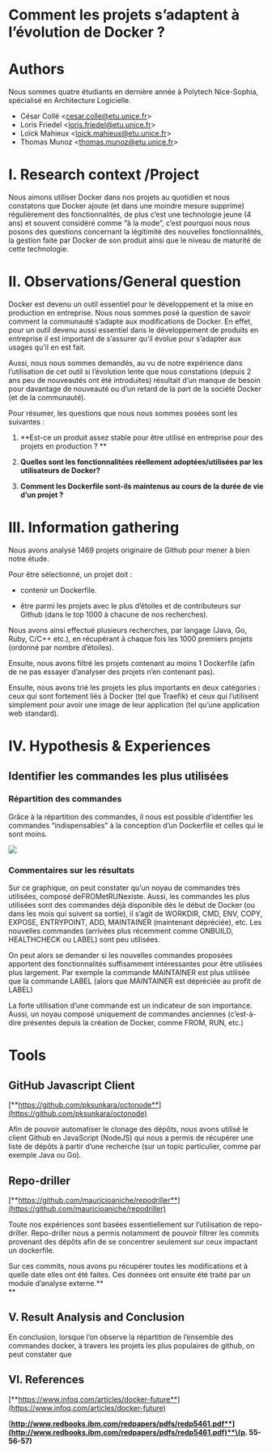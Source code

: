 # **Comment les projets s’adaptent à l’évolution de Docker ?**

# **Authors**

Nous sommes quatre étudiants en dernière année à Polytech Nice-Sophia, spécialisé en Architecture Logicielle.

* César Collé &lt;[cesar.colle@etu.unice.fr](mailto:cesar.colle@etu.unice.fr)&gt;
* Loris Friedel &lt;[loris.friedel@etu.unice.fr](mailto:loris.friedel@etu.unice.fr)&gt;
* Loïck Mahieux &lt;[loick.mahieux@etu.unice.fr](mailto:loick.mahieux@etu.unice.fr)&gt;
* Thomas Munoz &lt;[thomas.munoz@etu.unice.fr](mailto:thomas.munoz@etu.unice.fr)&gt;

# **I. Research context /Project**

Nous aimons utiliser Docker dans nos projets au quotidien et nous constatons que Docker ajoute \(et dans une moindre mesure supprime\) régulièrement des fonctionnalités, de plus c’est une technologie jeune \(4 ans\) et souvent considéré comme “à la mode”, c’est pourquoi nous nous posons des questions concernant la légitimité des nouvelles fonctionnalités, la gestion faite par Docker de son produit ainsi que le niveau de maturité de cette technologie.

# **II. Observations/General question**

Docker est devenu un outil essentiel pour le développement et la mise en production en entreprise. Nous nous sommes posé la question de savoir comment la communauté s’adapte aux modifications de Docker. En effet, pour un outil devenu aussi essentiel dans le développement de produits en entreprise il est important de s’assurer qu’il évolue pour s’adapter aux usages qu’il en est fait.

Aussi, nous nous sommes demandés, au vu de notre expérience dans l’utilisation de cet outil si l’évolution lente que nous constations \(depuis 2 ans peu de nouveautés ont été introduites\) résultait d’un manque de besoin pour davantage de nouveauté ou d’un retard de la part de la société Docker \(et de la communauté\).

Pour résumer, les questions que nous nous sommes posées sont les suivantes :

1. **Est-ce un produit assez stable pour être utilisé en entreprise pour des projets en production ? **

2. **Quelles sont les fonctionnalitées réellement adoptées/utilisées par les utilisateurs de Docker?**

3. **Comment les Dockerfile sont-ils maintenus au cours de la durée de vie d’un projet ?**

# **III. Information gathering**

Nous avons analysé 1469 projets originaire de Github pour mener à bien notre étude.

Pour être sélectionné, un projet doit :

* contenir un Dockerfile.

* être parmi les projets avec le plus d’étoiles et de contributeurs sur Github \(dans le top 1000 à chacune de nos recherches\).

Nous avons ainsi effectué plusieurs recherches, par langage \(Java, Go, Ruby, C/C++ etc.\), en récupérant à chaque fois les 1000 premiers projets \(ordonné par nombre d’étoiles\).

Ensuite, nous avons filtré les projets contenant au moins 1 Dockerfile \(afin de ne pas essayer d’analyser des projets n’en contenant pas\).

Ensuite, nous avons trié les projets les plus importants en deux catégories : ceux qui sont fortement liés à Docker \(tel que Traefik\) et ceux qui l’utilisent simplement pour avoir une image de leur application \(tel qu’une application web standard\).

# **IV. Hypothesis & Experiences**

## **Identifier les commandes les plus utilisées**

### **Répartition des commandes**

Grâce à la répartition des commandes, il nous est possible d’identifier les commandes “indispensables” à la conception d’un Dockerfile et celles qui le sont moins.

![](https://lh4.googleusercontent.com/jsgJAKKjPTIR_u2KOT5Y7hJNlxONJeeDFYCJ4tAeNMWCD9iENB9447efANHhXMsJEa6OOUP4090KXoCroF48wDYy_cmCeRVjZTbWURtMF7JdUblcAUscYqW6puORE8Oej8SVvz4q)

### **Commentaires sur les résultats**

Sur ce graphique, on peut constater qu’un noyau de commandes très utilisées, composé deFROMetRUNexiste. Aussi, les commandes les plus utilisées sont des commandes déjà disponible dès le début de Docker \(ou dans les mois qui suivent sa sortie\), il s’agit de WORKDIR, CMD, ENV, COPY, EXPOSE, ENTRYPOINT, ADD, MAINTAINER \(maintenant dépréciée\), etc. Les nouvelles commandes \(arrivées plus récemment comme ONBUILD, HEALTHCHECK ou LABEL\) sont peu utilisées.

On peut alors se demander si les nouvelles commandes proposées apportent des fonctionnalités suffisamment intéressantes pour être utilisées plus largement. Par exemple la commande MAINTAINER est plus utilisée que la commande LABEL \(alors que MAINTAINER est dépréciée au profit de LABEL\)

La forte utilisation d’une commande est un indicateur de son importance. Aussi, un noyau composé uniquement de commandes anciennes \(c’est-à-dire présentes depuis la création de Docker, comme FROM, RUN, etc.\)

# Tools

## **GitHub Javascript Client**

[**https://github.com/pksunkara/octonode**](https://github.com/pksunkara/octonode)

Afin de pouvoir automatiser le clonage des dépôts, nous avons utilisé le client Github en JavaScript \(NodeJS\) qui nous a permis de récupérer une liste de dépôts à partir d’une recherche \(sur un topic particulier, comme par exemple Java ou Go\).

## **Repo-driller**

[**https://github.com/mauricioaniche/repodriller**](https://github.com/mauricioaniche/repodriller)

Toute nos expériences sont basées essentiellement sur l’utilisation de repo-driller. Repo-driller nous a permis notamment de pouvoir filtrer les commits provenant des dépôts afin de se concentrer seulement sur ceux impactant un dockerfile.

Sur ces commits, nous avons pu récupérer toutes les modifications et à quelle date elles ont été faites. Ces données ont ensuite été traité par un module d’analyse externe.**  
**

## **V. Result Analysis and Conclusion**

En conclusion, lorsque l’on observe la répartition de l’ensemble des commandes docker, à travers les projets les plus populaires de github, on peut constater que

## **VI. References**

[**https://www.infoq.com/articles/docker-future**](https://www.infoq.com/articles/docker-future)

[**http://www.redbooks.ibm.com/redpapers/pdfs/redp5461.pdf**](http://www.redbooks.ibm.com/redpapers/pdfs/redp5461.pdf)**\(p. 55-56-57\)**

